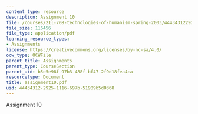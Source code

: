 ```yaml
---
content_type: resource
description: Assignment 10
file: /courses/21l-708-technologies-of-humanism-spring-2003/4443431229251116697b51909b5d0368_assignment10.pdf
file_size: 116456
file_type: application/pdf
learning_resource_types:
- Assignments
license: https://creativecommons.org/licenses/by-nc-sa/4.0/
ocw_type: OCWFile
parent_title: Assignments
parent_type: CourseSection
parent_uid: b5e5e98f-97b3-488f-bf47-2f9d18fea4ca
resourcetype: Document
title: assignment10.pdf
uid: 44434312-2925-1116-697b-51909b5d0368
---
```

Assignment 10